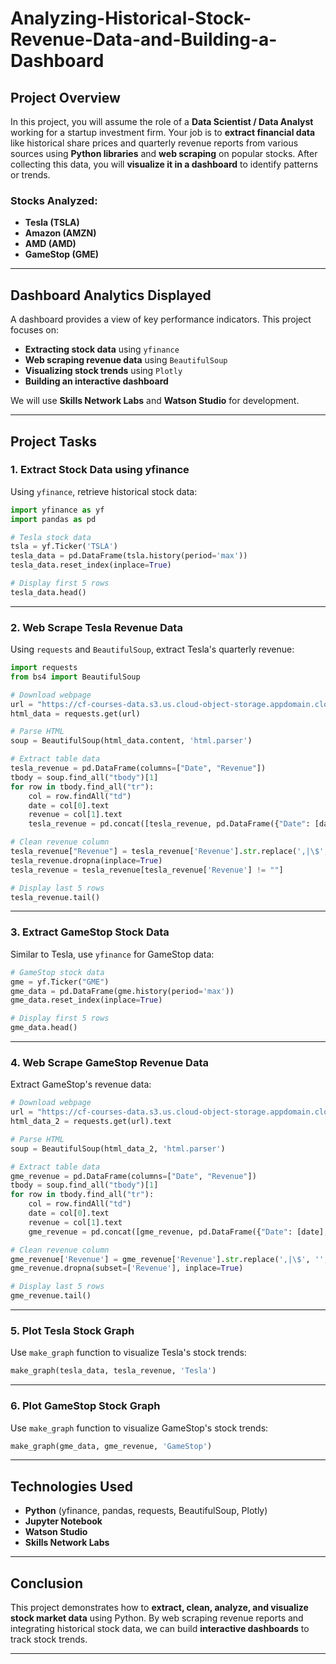 # Analyzing-Historical-Stock-Revenue-Data-and-Building-a-Dashboard




## Project Overview

In this project, you will assume the role of a **Data Scientist / Data Analyst** working for a startup investment firm. Your job is to **extract financial data** like historical share prices and quarterly revenue reports from various sources using **Python libraries** and **web scraping** on popular stocks. After collecting this data, you will **visualize it in a dashboard** to identify patterns or trends.

### Stocks Analyzed:
- **Tesla (TSLA)**
- **Amazon (AMZN)**
- **AMD (AMD)**
- **GameStop (GME)**

---

## Dashboard Analytics Displayed

A dashboard provides a view of key performance indicators. This project focuses on:
- **Extracting stock data** using `yfinance`
- **Web scraping revenue data** using `BeautifulSoup`
- **Visualizing stock trends** using `Plotly`
- **Building an interactive dashboard** 

We will use **Skills Network Labs** and **Watson Studio** for development.

---

## Project Tasks

### **1. Extract Stock Data using yfinance**
Using `yfinance`, retrieve historical stock data:

```python
import yfinance as yf
import pandas as pd

# Tesla stock data
tsla = yf.Ticker('TSLA')
tesla_data = pd.DataFrame(tsla.history(period='max'))
tesla_data.reset_index(inplace=True)

# Display first 5 rows
tesla_data.head()
```

---

### **2. Web Scrape Tesla Revenue Data**
Using `requests` and `BeautifulSoup`, extract Tesla's quarterly revenue:

```python
import requests
from bs4 import BeautifulSoup

# Download webpage
url = "https://cf-courses-data.s3.us.cloud-object-storage.appdomain.cloud/IBMDeveloperSkillsNetwork-PY0220EN-SkillsNetwork/labs/project/revenue.htm"
html_data = requests.get(url)

# Parse HTML
soup = BeautifulSoup(html_data.content, 'html.parser')

# Extract table data
tesla_revenue = pd.DataFrame(columns=["Date", "Revenue"])
tbody = soup.find_all("tbody")[1]
for row in tbody.find_all("tr"):
    col = row.findAll("td")
    date = col[0].text
    revenue = col[1].text
    tesla_revenue = pd.concat([tesla_revenue, pd.DataFrame({"Date": [date], "Revenue": [revenue]})], ignore_index=True)

# Clean revenue column
tesla_revenue["Revenue"] = tesla_revenue['Revenue'].str.replace(',|\$', "", regex=True)
tesla_revenue.dropna(inplace=True)
tesla_revenue = tesla_revenue[tesla_revenue['Revenue'] != ""]

# Display last 5 rows
tesla_revenue.tail()
```

---

### **3. Extract GameStop Stock Data**
Similar to Tesla, use `yfinance` for GameStop data:

```python
# GameStop stock data
gme = yf.Ticker("GME")
gme_data = pd.DataFrame(gme.history(period='max'))
gme_data.reset_index(inplace=True)

# Display first 5 rows
gme_data.head()
```

---

### **4. Web Scrape GameStop Revenue Data**
Extract GameStop's revenue data:

```python
# Download webpage
url = "https://cf-courses-data.s3.us.cloud-object-storage.appdomain.cloud/IBMDeveloperSkillsNetwork-PY0220EN-SkillsNetwork/labs/project/stock.html"
html_data_2 = requests.get(url).text

# Parse HTML
soup = BeautifulSoup(html_data_2, 'html.parser')

# Extract table data
gme_revenue = pd.DataFrame(columns=["Date", "Revenue"])
tbody = soup.find_all("tbody")[1]
for row in tbody.find_all("tr"):
    col = row.findAll("td")
    date = col[0].text
    revenue = col[1].text
    gme_revenue = pd.concat([gme_revenue, pd.DataFrame({"Date": [date], "Revenue": [revenue]})], ignore_index=True)

# Clean revenue column
gme_revenue['Revenue'] = gme_revenue['Revenue'].str.replace(',|\$', '', regex=True).astype(float)
gme_revenue.dropna(subset=['Revenue'], inplace=True)

# Display last 5 rows
gme_revenue.tail()
```

---

### **5. Plot Tesla Stock Graph**
Use `make_graph` function to visualize Tesla's stock trends:

```python
make_graph(tesla_data, tesla_revenue, 'Tesla')
```

---

### **6. Plot GameStop Stock Graph**
Use `make_graph` function to visualize GameStop's stock trends:

```python
make_graph(gme_data, gme_revenue, 'GameStop')
```

---

## Technologies Used
- **Python** (yfinance, pandas, requests, BeautifulSoup, Plotly)
- **Jupyter Notebook**
- **Watson Studio**
- **Skills Network Labs**

---

## Conclusion
This project demonstrates how to **extract, clean, analyze, and visualize stock market data** using Python. By web scraping revenue reports and integrating historical stock data, we can build **interactive dashboards** to track stock trends.

---
